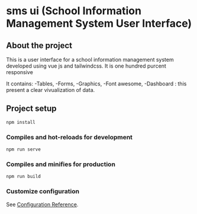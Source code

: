 # sms ui (School Information Management System User Interface) 

## About the project

This is a user interface for a school information management system developed using vue js and tailwindcss.
It is one hundred purcent responsive

It contains: 
  -Tables, 
  -Forms, 
  -Graphics, 
  -Font awesome, 
  -Dashboard : this present a clear vivualization of data. 


## Project setup
```
npm install
```

### Compiles and hot-reloads for development
```
npm run serve
```

### Compiles and minifies for production
```
npm run build
```

### Customize configuration
See [Configuration Reference](https://cli.vuejs.org/config/).
